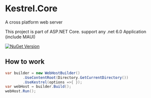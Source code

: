 # Kestrel.Core
A cross platform web server

This project is part of ASP.NET Core. support any .net 6.0 Application (include MAUI)

[![NuGet Version](https://img.shields.io/nuget/v/kestrel.core.svg?style=flat)](https://www.nuget.org/packages?q=kestrel.core) 

## How to work
```csharp
var builder = new WebHostBuilder()
        .UseContentRoot(Directory.GetCurrentDirectory())
        .UseKestrel(options =>{ });
var webHost = builder.Build();
webHost.Run();
```
